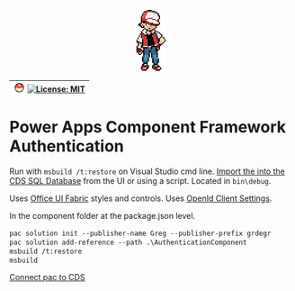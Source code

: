 <p align="center"><img src="img/red.png"></p>

| <img src="img/poke.svg" height="16"> [![License: MIT](https://img.shields.io/badge/License-MIT-grey.svg)](https://opensource.org/licenses/MIT) |
| :- |

# Power Apps Component Framework Authentication

Run with `msbuild /t:restore` on Visual Studio cmd line. [Import the into the CDS SQL Database](https://docs.microsoft.com/en-us/powerapps/developer/component-framework/use-sample-components) from the UI or using a script. Located in `bin\debug`.

Uses [Office UI Fabric](https://developer.microsoft.com/en-us/fabric#/get-started) styles and controls.
Uses [OpenId Client Settings](https://github.com/IdentityModel/oidc-client-js/wiki#other-optional-settings).

In the component folder at the package.json level.
```
pac solution init --publisher-name Greg --publisher-prefix grdegr
pac solution add-reference --path .\AuthenticationComponent
msbuild /t:restore
msbuild
```

[Connect pac to CDS](https://docs.microsoft.com/en-us/powerapps/developer/component-framework/import-custom-controls#connecting-to-your-environment)